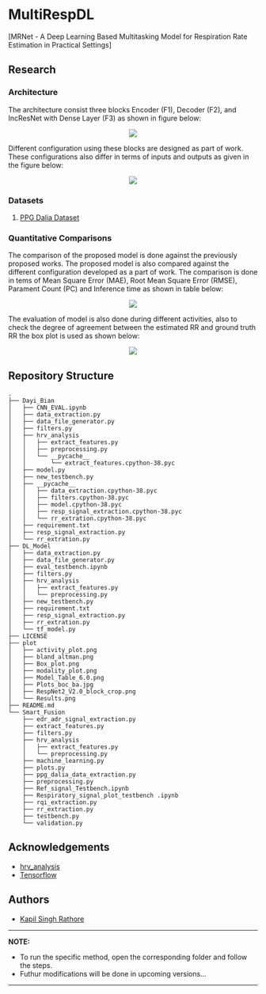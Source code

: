 # MultiRespDL
[MRNet - A Deep Learning Based Multitasking
Model for Respiration Rate Estimation in Practical
Settings]

## Research

### Architecture
The architecture consist three blocks Encoder (F1), Decoder (F2), and IncResNet with Dense Layer (F3) as shown in figure below:
<p align="center">
  <image src = 'https://github.com/Acrophase/MultiRespDL/blob/main/plot/Model_diag_v2_crop.png'>
</p>
  
Different configuration using these blocks are designed as part of work. These configurations also differ in terms of inputs and outputs as given in the figure below:

<p align="center">
  <image src = 'https://github.com/HTIC-HPOC/MultiRespDL/blob/main/plot/Model_Table_6.0.png' >
</p>
  
### Datasets
  1. [PPG Dalia Dataset](https://archive.ics.uci.edu/ml/datasets/PPG-DaLiA)

### Quantitative Comparisons
  The comparison of the proposed model is done against the previously proposed works. The proposed model is also compared against the different configuration developed as a part 
  of work. The comparison is done in tems of Mean Square Error (MAE), Root Mean Square Error (RMSE), Parament Count (PC) and Inference time as shown in table below:
  <p align="center">
  <image src = 'https://github.com/HTIC-HPOC/MultiRespDL/blob/main/plot/Results.png' >
</p>
    
  The evaluation of model is also done during different activities, also to check the degree of agreement between the estimated RR and ground truth RR the box plot is used as     shown below:
    <p align="center">
    <image src = 'https://github.com/HTIC-HPOC/MultiRespDL/blob/main/plot/Plots_boc_ba.jpg' >
     </p>

## Repository Structure
```
.
├── Dayi_Bian
│   ├── CNN_EVAL.ipynb
│   ├── data_extraction.py
│   ├── data_file_generator.py
│   ├── filters.py
│   ├── hrv_analysis
│   │   ├── extract_features.py
│   │   ├── preprocessing.py
│   │   └── __pycache__
│   │       └── extract_features.cpython-38.pyc
│   ├── model.py
│   ├── new_testbench.py
│   ├── __pycache__
│   │   ├── data_extraction.cpython-38.pyc
│   │   ├── filters.cpython-38.pyc
│   │   ├── model.cpython-38.pyc
│   │   ├── resp_signal_extraction.cpython-38.pyc
│   │   └── rr_extration.cpython-38.pyc
│   ├── requirement.txt
│   ├── resp_signal_extraction.py
│   └── rr_extration.py
├── DL_Model
│   ├── data_extraction.py
│   ├── data_file_generator.py
│   ├── eval_testbench.ipynb
│   ├── filters.py
│   ├── hrv_analysis
│   │   ├── extract_features.py
│   │   └── preprocessing.py
│   ├── new_testbench.py
│   ├── requirement.txt
│   ├── resp_signal_extraction.py
│   ├── rr_extration.py
│   └── tf_model.py
├── LICENSE
├── plot
│   ├── activity_plot.png
│   ├── bland_altman.png
│   ├── Box_plot.png
│   ├── modality_plot.png
│   ├── Model_Table_6.0.png
│   ├── Plots_boc_ba.jpg
│   ├── RespNet2_V2.0_block_crop.png
│   └── Results.png
├── README.md
└── Smart_Fusion
    ├── edr_adr_signal_extraction.py
    ├── extract_features.py
    ├── filters.py
    ├── hrv_analysis
    │   ├── extract_features.py
    │   └── preprocessing.py
    ├── machine_learning.py
    ├── plots.py
    ├── ppg_dalia_data_extraction.py
    ├── preprocessing.py
    ├── Ref_signal_Testbench.ipynb
    ├── Respiratory_signal_plot_testbench .ipynb
    ├── rqi_extraction.py
    ├── rr_extraction.py
    ├── testbench.py
    └── validation.py
```
## Acknowledgements

 - [hrv_analysis](https://github.com/neergaard/utime-pytorch)
 - [Tensorflow](https://github.com/tensorflow/tensorflow)
   
## Authors
- [Kapil Singh Rathore](https://github.com/Kapil19-dev)
---
      
**NOTE:**
- To run the specific method, open the corresponding folder and follow the steps.      
- Futhur modifications will be done in upcoming versions...      

---


      

      


      
           
      
          



